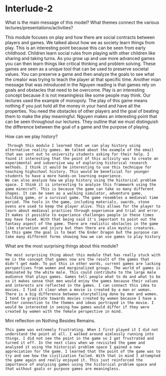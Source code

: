 # Interlude-2
  What is the main message of this model? What themes connect the various lectures/presentations/activities?
  
This module focuses on play and how there are social contracts between players and games. We talked about how we as society learn things from play. This is an interesting point because this can be seen from early childhood. Children learn social rules from playing with other children like sharing and taking turns. As you grow up and use more advanced games you can then learn things like critical thinking and problem solving. These games are seen as a unique tool that can be used to preserve societal values. You can preserve a game and then analyze the goals to see what the creator was trying to teach the player at that specific time. 
  Another mian message that was introduced in the Nguyen reading is that games rely on goals and obstacles that need to be overcome. Play is an interesting concept because it is not meaningless like some people may think. Our lectures used the example of monopoly. The play of this game means nothing if you just hold all the money in your hand and have all the properties. You need the obstacles of other players and the goal of beating them to make the play meaningful. Nguyen makes an interesting point that can be seen throughout our lectures. They outline that we must distinguish the difference between the goal of a game and the purpose of playing.

How can we play history?

	 Through this module I learned that we can play history using alternative reality games. We talked about the example of the email that was sent out to university students asking for their help. I found it interesting that the point of this activity was to create an experimental and subversive way of exploring historical research methods. I think it would be interesting to use this technique for teaching highschool history. This would be beneficial for younger students to have a more hands-on learning experience.
	We can also analyze how we play history using the historical problem space. I think it is interesting to analyze this framework using the game minecraft. This is because the game can take so many different shapes. It can be seen as a walking simulator, adventure game, building game, or a survival game. The game resembles a medieval time period. The tools in the game, including materials, swords, stone ovens are used to keep the player alive. This allows for the player to learn about medieval practices through experience and trial and error. It makes it possible to experience challenges people in these times may have faced. With that being said it's important to point out the fantasy aspect of the game. There are realistic obstacles in the game like starvation and injury but then there are also mystic creatures. In this game the goal is to beat the Ender Dragon but the purpose can take many different forms showing how we can use games to play history

What are the most surprising things about this module?

	The most surprising thing about this module that has really stuck with me is the concept that games now are the result of the games that didn't get made. To put this in other words, current games are lacking perspectives from women and marginalized groups. The world of games is dominated by the white male. This could contribute to the large male audience that plays games. Games tell people what to do and what to be so it makes sense that men would enjoy the games because their values and interests are reflected in the games. I can connect this idea to movies. I find it clear when a movie is created by a man or woman. There is a big difference between storytelling done by men and women. I tend to gravitate towards movies created by women because I have a better connection to the themes and ideas portrayed in the movie. I would be interested in seeing how games would differ if they were created by women with the female perspective in mind.

Mini reflection on Nothing Besides Remains.

	This game was extremely frustrating. When I first played it I did not understand the point at all. I walked around aimlessly running into things. I did not see the point in the game so I got frustrated and turned it off. In the next class when we revisited the game and analyzed it using the historical problem space I gained a new appreciation for the game. I learned that the point of the game was to try and see how the civilization failed. With that in mind I attempted the game again and really enjoyed it. This just reinforced the importance of analyzing games using the historical problem space and that without goals or purpose games are meaningless. 

